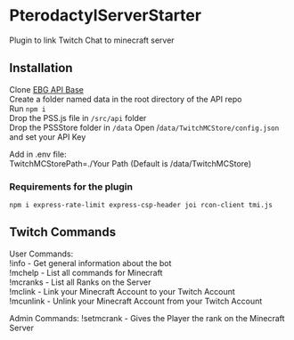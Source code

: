 # PterodactylServerStarter
Plugin to link Twitch Chat to minecraft server  

## Installation
Clone [EBG API Base](https://github.com/EBG-PW/EBG-API-Base)  
Create a folder named data in the root directory of the API repo  
Run `npm i`  
Drop the PSS.js file in `/src/api` folder  
Drop the PSSStore folder in `/data` 
Open /`data/TwitchMCStore/config.json` and set your API Key  

Add in .env file:  
TwitchMCStorePath=./Your Path (Default is /data/TwitchMCStore)  
  
### Requirements for the plugin
`npm i express-rate-limit express-csp-header joi rcon-client tmi.js` 

## Twitch Commands
User Commands:  
!info - Get general information about the bot  
!mchelp - List all commands for Minecraft  
!mcranks - List all Ranks on the Server  
!mclink <Minecraft Name> - Link your Minecraft Account to your Twitch Account  
!mcunlink - Unlink your Minecraft Account from your Twitch Account  
  
Admin Commands:
!setmcrank <Twitch Name> <Rank> - Gives the Player the rank on the Minecraft Server  